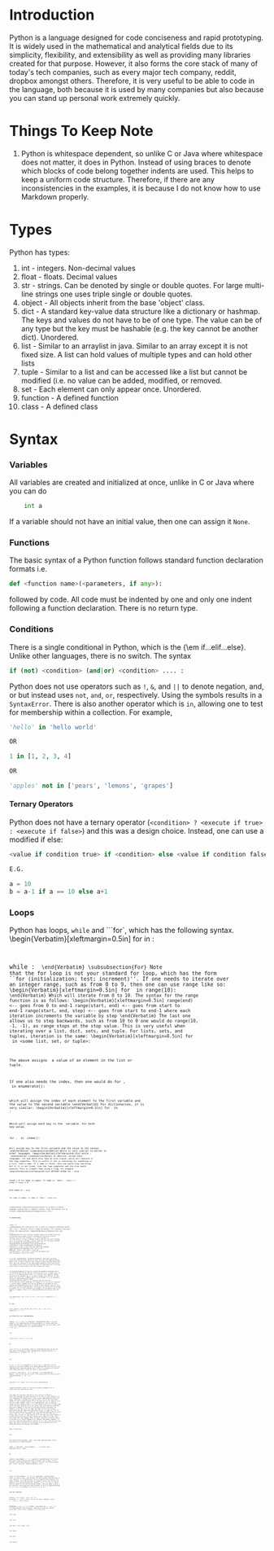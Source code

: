 # Introduction
Python is a language designed for code conciseness and rapid prototyping. It is widely used in the mathematical and analytical fields due to its simplicity, flexibility, and extensibility as well as providing many libraries created for that purpose. However, it also forms the core stack of many of today's tech companies, such as every major tech company, reddit, dropbox amongst others. Therefore, it is very useful to be able to code in the language, both because it is used by many companies but also because you can stand up personal work extremely quickly.
# Things To Keep Note
1. Python is whitespace dependent, so unlike C or Java where whitespace does not matter, it does in Python. Instead of using braces to denote which blocks of code belong together indents are used. This helps to keep a uniform code structure. Therefore, if there are any inconsistencies in the examples, it is because I do not know how to use Markdown properly. 

# Types
Python has types:

1. int - integers. Non-decimal values
2. float - floats. Decimal values
3. str - strings. Can be denoted by single or double quotes. For large multi-line strings one uses triple single or double quotes.
4. object - All objects inherit from the base 'object' class.
5. dict - A standard key-value data structure like a dictionary or hashmap. The keys and values do not have to be of one type. The value can be of any type but the key must be hashable (e.g. the key cannot be another dict). Unordered.
6. list - Similar to an arraylist in java. Similar to an array except it is not fixed size. A list can hold values of multiple types and can hold other lists
7. tuple - Similar to a list and can be accessed like a list but cannot be modified (i.e. no value can be added, modified, or removed.
8. set - Each element can only appear once. Unordered.
9. function - A defined function
10. class - A defined class

# Syntax
### Variables
All variables are created and initialized at once, unlike in C or Java where you can do
```python
	int a
```
If a variable should not have an initial value, then one can assign it `None`.
### Functions
The basic syntax of a Python function follows standard function declaration formats i.e.
```python
def <function name>(<parameters, if any>):
````
followed by code. All code must be indented by one and only one indent following a function declaration. There is no return type.
### Conditions
There is a single conditional in Python, which is the {\em if...elif...else}. Unlike other languages, there is no switch. The syntax
```python
if (not) <condition> (and|or) <condition> .... :
```
Python does not use operators such as `!`, `&`, and `||` to denote negation, and, or but instead uses `not`, `and`,  `or`, respectively. Using the symbols results in a `SyntaxError`. There is also another operator which is `in`, allowing one to test for membership within a collection. For example,
```python
'hello' in 'hello world'

OR

1 in [1, 2, 3, 4]

OR

'apples' not in ['pears', 'lemons', 'grapes']
```
#### Ternary Operators
Python does not have a ternary operator (`<condition> ? <execute if true> : <execute if false>`) and this was a design choice.
Instead, one can use a modified if else:
```python
<value if condition true> if <condition> else <value if condition false

E.G.

a = 10
b = a-1 if a == 10 else a+1
```
### Loops
Python has loops, `while` and ```for`, which has the following syntax.
\begin{Verbatim}[xleftmargin=0.5in]
for <variables> in <collection>:
	<code>
    
while <conditions>:
	<code>
\end{Verbatim}
\subsubsection{For}
Note that the for loop is not your standard for loop, which has the form ``for (initialization; test; increment)''. If one needs to
iterate over an integer range, such as from 0 to 9, then one can use range like so:
\begin{Verbatim}[xleftmargin=0.5in]
for <variable> in range(10):
	<code>
\end{Verbatim}
Which will iterate from 0 to 10. The syntax for the range function is as follows:
\begin{Verbatim}[xleftmargin=0.5in]
range(end) <-- goes from 0 to end-1
range(start, end) <-- goes from start to end-1
range(start, end, step) <-- goes from start to end-1 where
	each iteration increments the variable by step
\end{Verbatim}
The last one allows us to step backwards, such as from 10 to 0 one would do range(10, -1, -1), as range stops at the stop value.
This is very useful when iterating over a list, dict, sets, and tuple. For lists, sets, and tuples, iteration is the same:
\begin{Verbatim}[xleftmargin=0.5in]
for <variable> in <some list, set, or tuple>:
	<code>
    
The above assigns <variable> a value of an element in the list or tuple.

If one also needs the index, then one would do
for <index-variable>, <value-variable> in enumerate(<some-list-set-or-tuple>):
	<code>
    
which will assign the index of each element to
the first variable and the value to the second variable
\end{Verbatim}
For dictionaries, it is very similar:
\begin{Verbatim}[xleftmargin=0.5in]
for <key> in <some-dict>:
	<code>
    
Which will assign each key to the <key> variable.
For both key-value,

for <key>, <value> in <some-dict>.items():
	<code>
    
Will assign key to the first variable and the value to the second.
\end{Verbatim}
\subsubsection{While}
While is very similar to whiles in other languages.
\begin{Verbatim}[xleftmargin=0.5in]
while <conditions>:
	<code>
\end{Verbatim}
\subsubsection{Notes}
In addition, unlike other languages, for and while also take an else clause, which will execute if the loop completes. This is
useful if one is searching for something in a list, like a name. If a name is found, then one would stop searching but if it
is not found, then the loop completes and the else would execute. This is cleaner than using a flag, for example
\begin{Verbatim}[xleftmargin=0.5in]
WITHOUT USING for...else

found = 0
for name in names:
	if name == 'John':
    	<code>
        found = 1
        break
if found == 0:
	<name not found code>
<other code>

WITH USING for...else

for name in names:
	if name == 'John':
    	<code>
        break
else:
	<name not found code>
<other code>

\end{Verbatim}
\subsection{Classes}
Python is an object-oriented language, meaning that it supports classes. Class declarations are as follows:
\begin{Verbatim}[xleftmargin=0.5in]
class <class name>:
	<functions>
    
IF INHERITING:

class <class name>(<classes inherited from>):
	<functions>
\end{Verbatim}
The constructor for a class is a special function called the \_\_init\_\_ function, which is empty by default. All instance functions
follow the same pattern:
\begin{Verbatim}[xleftmargin=.5in]
def <function name>(<self-reference-variable>, <variables>):
	<code>
\end{Verbatim}
The self-reference variable allows the instance function to reference the instance itself, allowing the function to access
instance functions and variables (e.g. self.variable or self.function()). If one is making a static function (or static method, as it is so called in Python), one not need
the self-reference-variable and also append the @classmethod decorator, e.g.
\begin{Verbatim}[xleftmargin=.5in]
@classmethod
def <function-name>(<variables):
	<code
\end{Verbatim}
Creating an instance of a class is just like any other OOP language:
\begin{Verbatim}[xleftmargin=.5in]
class A:
	def __init__(self, value):
    	self.value = value
    def increment(self):
    	self.value += 1
    def get_increment(self):
    	self.increment()
        return self.value
        
a = A(10)
\end{Verbatim}
\subsubsection{Notes}
Java does not allow inheriting from multiple classes as that runs into the diamond problem, which is if a class C inherits from
classes A and B and they each have a foo() function inside with the same method signature, which one do you run? Python solves
this by using the order of inheritence so if one did class C(A,B) it would check A for foo() then B for foo().

\section{Programming Constructs}
\subsection{Lambdas}
Sometimes there is something that can be done by a function but it is a single line, or one is in a situation where there is
a function that requires another function as an argument but it is only a single-line function. At this point, one would use
a lambda, which can be thought of as an anonymous function:
\begin{verbatim}
lambda <variables>: <expression>
\end{verbatim}
The value of <expression> is returned from the function (if it does not return anything, for example if it is a print statement,
it returns None). Lambdas can also be assigned to variables as well.
\subsection{Comprehensions}
One of Python's most powerful tools is its ability to perform comprehensions. These are very useful when one wishes to produce
a list from a dataset. For example, let us make a list of the squares of numbers from 0 to 9.
\begin{Verbatim}[xleftmargin=.5in]
IN C99:

int squares[10];
int i;
for (i = 0; i < 10; i++) {
	squares[i] = i * i;
}

IN JAVA

int[] squares = new int[10];
for (int i = 0; i < 10; i++) {
	squares[i] = i * i;
}

IN PYTHON WITH LIST COMPREHENSIONS

squares = [i * i for i in range(10)]
\end{Verbatim}
While a trivial example, list comprehensions allows programmers to shrink code that would take multiple lines into a single expression. The most basic form of the list comprehension is:
\begin{verbatim}
[<expression with variable> for <variable> in <collection>]

e.g.

[foo(i) for i in [1, 2, 3, 4, 5]]

OR

[(k,v) for k,v in dictionary.items()]
\end{verbatim}
One can also do some basic filtering in these comprehensions
\begin{verbatim}
a = [<expression w/ variable> for <variable> in <collection> if <condition>]

E.G.

a = [i * i for i in range(10) if i % 2 == 0]
	^-- generate list of squares for positive numbers only
\end{verbatim}
One can also nest list comprehensions
\begin{verbatim}
sent = "This is a sentence with words"
sent_long_words_only = [word for word in [word.lower() \
	for word in sent.split(' ')] if len(word) > 4]
\end{verbatim}
However, this is not only for lists. This can be used for dicts as well:
\begin{verbatim}
{<key>: <value> for <variables> in <collection>}
E.G.

some_dict = {k: foo(k) for k in a_list}
\end{verbatim}

\subsection{Useful built-in functions}
Python provided a lot of useful built-in functions as well.

{\bf map} The {\em map} function is very useful in taking a collection and apply a given function to it. This is very similar
to a list comprehension however map is lazy unlike comprehensions which are eager. Sometimes, we might not need an entire list
at once but small chunks or even a single element of it, do some work on it, and go on to the next small segment. With a list
comprehension, all the data is always stored in memory which, if we are dealing with a lot of data, may not be the best thing
for us to do. With a map, only when we need that particular segment of the list is the data actually processed. For example,
if we have a list of names and want to pull the accounts associated with the names and send some notices, if there is a lot
of data per individual then it would be very expensive memory-wise to store all of that in a list. Instead, with a map, we can
pull data for a single name, process it, and then go on to the next one, which allows us to save space as we are storing a single
user's data at a time. This also comes with the drawback that we cannot reference a previous value in the map as it can be thought
of as removed from memory. However, if one uses a map and then wants to convert it to a list, then one can just apply the list()
function to the map and it will generate the list.
\begin{Verbatim}[xleftmargin=.5in]
SYNTAX

map(<function name or lambda>, collection)

E.G.

def send_notices(username):
	data = get_large_data(username)
    return send_notices_if_condition(data)
    
names = ['John Doe', 'Jane Hathaway', ... ]
notices_sent = map(send_notices, names)

OR

squares = map(lambda i: i * i, range(10))
\end{Verbatim}
{\bf filter} The {\em filter} function does what it sounds like it does: filters through a collection based on a specific criteria.
The function given must return a boolean.
\begin{verbatim}
filter(<test function>, <collection>)

e.g.

evens = filter(lambda i: i % 2 == 0, range(100))
\end{verbatim}
filter is lazy as well.
{\bf sorted} The {\em sorted} function sorts a list. However, it is destructive, as in it modifies the original list. Given a simple
list like an array of integers it will sort it how one expects it to (unlike Javascript). However, if it is a list of tuples and one
wishes to sort by the second element, then one needs to give a key function, which specifies which element to sort by
\begin{verbatim}
a = [1, 11, 3, 4]
sorted(a)
a is now [1, 3, 4, 11]

WITH KEY FUNCTION

sorted(<collection>, <key function>)
a = [(3,2), (1,1), (4, -1)]
sorted(a) <--- [(1,1), (3,2), (4,-1)]
sorted(a, lambda k: k[1]) <--- [(4,-1), (1,1), (3,2)]

REVERSING
a = [4, 2, 3, 1]
sorted(a, reversed=True) <--- [4, 3, 2, 1]
\end{verbatim}
{\bf reversed} - Reverse an existing ordered collection (like a list). However, it is also lazy.

{\bf zip}

{\bf len}

{\bf dict, list, tuple, set}

{\bf open}

{\bf dir}

{\bf super}
<!--stackedit_data:
eyJoaXN0b3J5IjpbLTgxMDAwMzQ3NSwtMTQ4MDU4NzkxLDQxNT
Y4ODM5OV19
-->